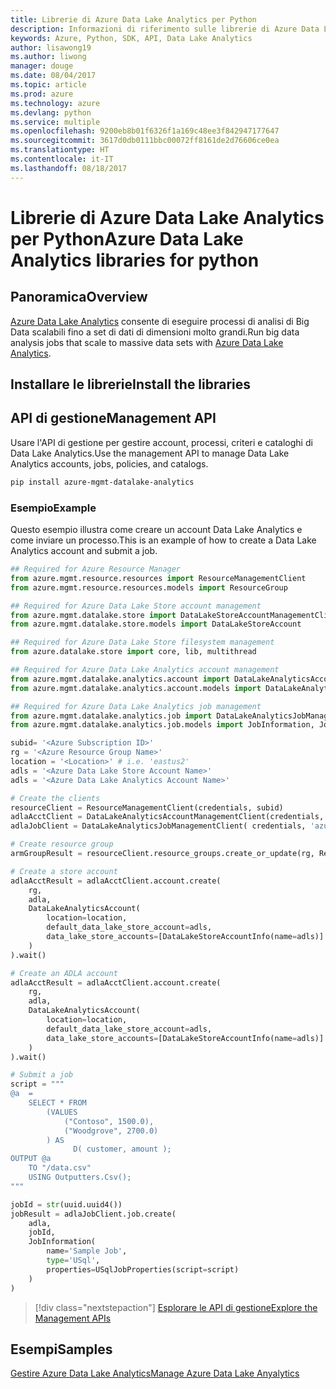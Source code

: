 ```yaml
---
title: Librerie di Azure Data Lake Analytics per Python
description: Informazioni di riferimento sulle librerie di Azure Data Lake Analytics per Python
keywords: Azure, Python, SDK, API, Data Lake Analytics
author: lisawong19
ms.author: liwong
manager: douge
ms.date: 08/04/2017
ms.topic: article
ms.prod: azure
ms.technology: azure
ms.devlang: python
ms.service: multiple
ms.openlocfilehash: 9200eb8b01f6326f1a169c48ee3f842947177647
ms.sourcegitcommit: 3617d0db0111bbc00072ff8161de2d76606ce0ea
ms.translationtype: HT
ms.contentlocale: it-IT
ms.lasthandoff: 08/18/2017
---
```

# <a name="azure-data-lake-analytics-libraries-for-python"></a><span data-ttu-id="506ef-104">Librerie di Azure Data Lake Analytics per Python</span><span class="sxs-lookup"><span data-stu-id="506ef-104">Azure Data Lake Analytics libraries for python</span></span>

## <a name="overview"></a><span data-ttu-id="506ef-105">Panoramica</span><span class="sxs-lookup"><span data-stu-id="506ef-105">Overview</span></span>
<span data-ttu-id="506ef-106">[Azure Data Lake Analytics](/azure/data-lake-analytics/data-lake-analytics-overview) consente di eseguire processi di analisi di Big Data scalabili fino a set di dati di dimensioni molto grandi.</span><span class="sxs-lookup"><span data-stu-id="506ef-106">Run big data analysis jobs that scale to massive data sets with [Azure Data Lake Analytics](/azure/data-lake-analytics/data-lake-analytics-overview).</span></span>

## <a name="install-the-libraries"></a><span data-ttu-id="506ef-107">Installare le librerie</span><span class="sxs-lookup"><span data-stu-id="506ef-107">Install the libraries</span></span>

## <a name="management-api"></a><span data-ttu-id="506ef-108">API di gestione</span><span class="sxs-lookup"><span data-stu-id="506ef-108">Management API</span></span>
<span data-ttu-id="506ef-109">Usare l'API di gestione per gestire account, processi, criteri e cataloghi di Data Lake Analytics.</span><span class="sxs-lookup"><span data-stu-id="506ef-109">Use the management API to manage Data Lake Analytics accounts, jobs, policies, and catalogs.</span></span>

```bash
pip install azure-mgmt-datalake-analytics
```

### <a name="example"></a><span data-ttu-id="506ef-110">Esempio</span><span class="sxs-lookup"><span data-stu-id="506ef-110">Example</span></span>
<span data-ttu-id="506ef-111">Questo esempio illustra come creare un account Data Lake Analytics e come inviare un processo.</span><span class="sxs-lookup"><span data-stu-id="506ef-111">This is an example of how to create a Data Lake Analytics account and submit a job.</span></span> 

```python
## Required for Azure Resource Manager
from azure.mgmt.resource.resources import ResourceManagementClient
from azure.mgmt.resource.resources.models import ResourceGroup

## Required for Azure Data Lake Store account management
from azure.mgmt.datalake.store import DataLakeStoreAccountManagementClient
from azure.mgmt.datalake.store.models import DataLakeStoreAccount

## Required for Azure Data Lake Store filesystem management
from azure.datalake.store import core, lib, multithread

## Required for Azure Data Lake Analytics account management
from azure.mgmt.datalake.analytics.account import DataLakeAnalyticsAccountManagementClient
from azure.mgmt.datalake.analytics.account.models import DataLakeAnalyticsAccount, DataLakeStoreAccountInfo

## Required for Azure Data Lake Analytics job management
from azure.mgmt.datalake.analytics.job import DataLakeAnalyticsJobManagementClient
from azure.mgmt.datalake.analytics.job.models import JobInformation, JobState, USqlJobProperties

subid= '<Azure Subscription ID>'
rg = '<Azure Resource Group Name>'
location = '<Location>' # i.e. 'eastus2'
adls = '<Azure Data Lake Store Account Name>'
adls = '<Azure Data Lake Analytics Account Name>'

# Create the clients
resourceClient = ResourceManagementClient(credentials, subid)
adlaAcctClient = DataLakeAnalyticsAccountManagementClient(credentials, subid)
adlaJobClient = DataLakeAnalyticsJobManagementClient( credentials, 'azuredatalakeanalytics.net')

# Create resource group
armGroupResult = resourceClient.resource_groups.create_or_update(rg, ResourceGroup(location=location))

# Create a store account
adlaAcctResult = adlaAcctClient.account.create(
    rg,
    adla,
    DataLakeAnalyticsAccount(
        location=location,
        default_data_lake_store_account=adls,
        data_lake_store_accounts=[DataLakeStoreAccountInfo(name=adls)]
    )
).wait()

# Create an ADLA account
adlaAcctResult = adlaAcctClient.account.create(
    rg,
    adla,
    DataLakeAnalyticsAccount(
        location=location,
        default_data_lake_store_account=adls,
        data_lake_store_accounts=[DataLakeStoreAccountInfo(name=adls)]
    )
).wait()

# Submit a job
script = """
@a  = 
    SELECT * FROM 
        (VALUES
            ("Contoso", 1500.0),
            ("Woodgrove", 2700.0)
        ) AS 
              D( customer, amount );
OUTPUT @a
    TO "/data.csv"
    USING Outputters.Csv();
"""

jobId = str(uuid.uuid4())
jobResult = adlaJobClient.job.create(
    adla,
    jobId,
    JobInformation(
        name='Sample Job',
        type='USql',
        properties=USqlJobProperties(script=script)
    )
)
```

> [!div class="nextstepaction"]
> [<span data-ttu-id="506ef-112">Esplorare le API di gestione</span><span class="sxs-lookup"><span data-stu-id="506ef-112">Explore the Management APIs</span></span>](/python/api/overview/azure/datalakeanalytics/managementlibrary)

## <a name="samples"></a><span data-ttu-id="506ef-113">Esempi</span><span class="sxs-lookup"><span data-stu-id="506ef-113">Samples</span></span>
[<span data-ttu-id="506ef-114">Gestire Azure Data Lake Analytics</span><span class="sxs-lookup"><span data-stu-id="506ef-114">Manage Azure Data Lake Anyalytics</span></span>](https://docs.microsoft.com/azure/data-lake-analytics/data-lake-analytics-manage-use-python-sdk)